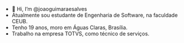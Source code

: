 - 👋 Hi, I’m @joaoguimaraesalves
- Atualmente sou estudante de Engenharia de Software, na faculdade CEUB.
- Tenho 19 anos, moro em Águas Claras, Brasília.
- Trabalho na empresa TOTVS, como técnico de serviços.


<!---
joaoguimaraesalves/joaoguimaraesalves is a ✨ special ✨ repository because its `README.md` (this file) appears on your GitHub profile.
You can click the Preview link to take a look at your changes.
--->
